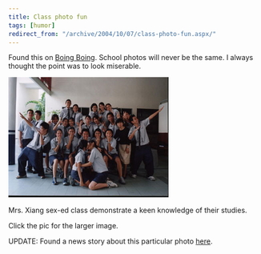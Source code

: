 ```yaml
---
title: Class photo fun
tags: [humor]
redirect_from: "/archive/2004/10/07/class-photo-fun.aspx/"
---
```


Found this on [Boing Boing](http://www.boingboing.net/2004/10/08/class_photo_fun.html).
School photos will never be the same. I always thought the point was to
look miserable.

[![](/images/asianclasssmall.jpg)](https://haacked.com/images/asianclass.jpg)

Mrs. Xiang sex-ed class demonstrate a keen knowledge of their studies.

Click the pic for the larger image.

UPDATE: Found a news story about this particular photo
[here](http://newpaper.asia1.com.sg/top/story/0,4136,19479,00.html").

